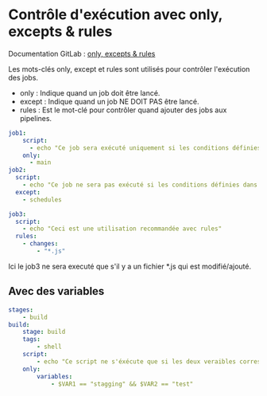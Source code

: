 # Contrôle d'exécution avec only, excepts & rules

Documentation GitLab : [only, excepts & rules](https://docs.gitlab.com/ee/ci/yaml/#only--except)

Les mots-clés only, except et rules sont utilisés pour contrôler l'exécution des jobs.

- only : Indique quand un job doit être lancé.
- except : Indique quand un job NE DOIT PAS être lancé.
- rules : Est le mot-clé pour contrôler quand ajouter des jobs aux pipelines.

```yaml
job1:
    script:
      - echo "Ce job sera exécuté uniquement si les conditions définies dans only sont remplies"
    only:
      - main
job2:
  script:
    - echo "Ce job ne sera pas exécuté si les conditions définies dans except sont remplies"
  except:
    - schedules

job3:
  script:
    - echo "Ceci est une utilisation recommandée avec rules"
  rules:
    - changes:
        - "*.js"
```

Ici le job3 ne sera executé que s'il y a un fichier *.js qui est  modifié/ajouté.


## Avec des variables
```yaml
stages:
    - build
build:
    stage: build
    tags:
        - shell
    script:
        - echo "Ce script ne s'éxécute que si les deux veraibles corresepondent."
    only:
        variables:
            - $VAR1 == "stagging" && $VAR2 == "test"
```  
